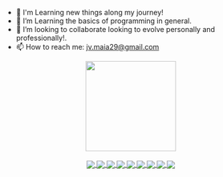 - 🔭 I'm Learning new things along my journey!
- 🌱 I’m Learning the basics of programming in general.
- 👯 I’m looking to collaborate looking to evolve personally and professionally!.
- 📫 How to reach me: jv.maia29@gmail.com

<div align="center">
  <a href="https://github.com/JMaia7">
  <img height="180em" src="https://github-readme-stats.vercel.app/api?username=JMaia7&show_icons=true&theme=dracula&include_all_commits=true&count_private=true"/>
  
  <div style="display: inline_block"><br>
  <img align="center"  src="https://img.shields.io/badge/JavaScript-F7DF1E?style=for-the-badge&logo=javascript&logoColor=black">
  <img align="center"  src="https://img.shields.io/badge/React-20232A?style=for-the-badge&logo=react&logoColor=61DAFB">
  <img align="center"  src="https://img.shields.io/badge/HTML5-E34F26?style=for-the-badge&logo=html5&logoColor=white">
  <img align="center"  src="https://img.shields.io/badge/CSS3-1572B6?style=for-the-badge&logo=css3&logoColor=white">
  <img align="center"  src="https://img.shields.io/badge/C%23-239120?style=for-the-badge&logo=c-sharp&logoColor=white">
  <img align="center"  src= "https://img.shields.io/badge/.NET-5C2D91?style=for-the-badge&logo=.net&logoColor=white">
  <img align="center"  src="https://img.shields.io/badge/Node.js-43853D?style=for-the-badge&logo=node.js&logoColor=white">
  <img align="center"  src="https://img.shields.io/badge/MySQL-00000F?style=for-the-badge&logo=mysql&logoColor=white">
  <img align="center" heigth="7px" src="https://img.shields.io/badge/-Arduino-00979D?style=flat-square&logo=Arduino&logoColor=white">
</div>
    
   <!--nake animation](https://github.com/JMaia7/JMaia7/blob/output/github-contribution-grid-snake.svg)
heigth="3px"
